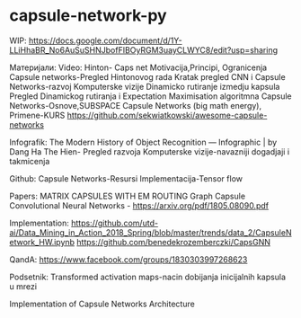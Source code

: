 # capsule-network-py

WIP: https://docs.google.com/document/d/1Y-LLiHhaBR_No6AuSuSHNJbofFIBOyRGM3uayCLWYC8/edit?usp=sharing

Материјали:
Video:
Hinton- Caps net Motivacija,Principi, Ogranicenja
Capsule networks-Pregled Hintonovog rada 
Kratak pregled CNN i Capsule Networks-razvoj Komputerske vizije
Dinamicko rutiranje izmedju kapsula
Pregled Dinamickog rutiranja i Expectation Maximisation algoritmna
Capsule Networks-Osnove,SUBSPACE Capsule Networks (big math energy), Primene-KURS 
https://github.com/sekwiatkowski/awesome-capsule-networks

Infografik:
The Modern History of Object Recognition — Infographic | by Dang Ha The Hien- Pregled razvoja Komputerske vizije-navazniji dogadjaji i takmicenja

Github:
Capsule Networks-Resursi
Implementacija-Tensor flow

Papers:
MATRIX CAPSULES WITH EM ROUTING
Graph Capsule Convolutional Neural Networks - https://arxiv.org/pdf/1805.08090.pdf

Implementation:
https://github.com/utd-ai/Data_Mining_in_Action_2018_Spring/blob/master/trends/data_2/CapsuleNetwork_HW.ipynb
https://github.com/benedekrozemberczki/CapsGNN

QandA:
https://www.facebook.com/groups/1830303997268623

Podsetnik:
Transformed activation maps-nacin dobijanja inicijalnih kapsula u mrezi

Implementation of Capsule Networks Architecture
